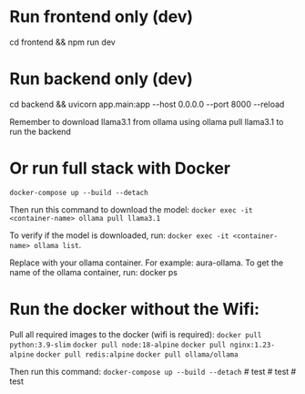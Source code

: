 # Run frontend only (dev)

cd frontend && npm run dev

# Run backend only (dev)

cd backend && uvicorn app.main:app --host 0.0.0.0 --port 8000 --reload

Remember to download llama3.1 from ollama using ollama pull llama3.1 to run the backend

# Or run full stack with Docker

`docker-compose up --build --detach`

Then run this command to download the model: `docker exec -it <container-name> ollama pull llama3.1`

To verify if the model is downloaded, run: `docker exec -it <container-name> ollama list`.

Replace <container-name> with your ollama container. For example: aura-ollama. To get the name of the ollama container, run: docker ps

# Run the docker without the Wifi:

Pull all required images to the docker (wifi is required):
`docker pull python:3.9-slim`
`docker pull node:18-alpine`
`docker pull nginx:1.23-alpine`
`docker pull redis:alpine`
`docker pull ollama/ollama`

Then run this command:
`docker-compose up --build --detach`
#   t e s t  
 #   t e s t  
 #   t e s t  
 